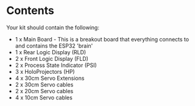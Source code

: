 # Contents

Your kit should contain the following:

* 1 x Main Board - This is a breakout board that everything connects to and contains the ESP32 'brain'
* 1 x Rear Logic Display (RLD)
* 2 x Front Logic Display (FLD)
* 2 x Process State Indicator (PSI)
* 3 x HoloProjectors (HP)
* 4 x 30cm Servo Extensions
* 2 x 30cm Servo cables
* 2 x 20cm Servo cables
* 4 x 10cm Servo cables

<figure><img src="https://we-make-things.co.uk/wp-content/uploads/2024/04/PXL_20240409_233712368-scaled.jpg" alt=""><figcaption></figcaption></figure>

